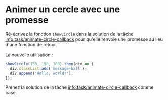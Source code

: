 # Animer un cercle avec une promesse

Ré-écrivez la fonction `showCircle` dans la solution de la tâche <info:task/animate-circle-callback> pour qu'elle renvoie une promesse au lieu d'une fonction de retour.

La nouvelle utilisation :

```js
showCircle(150, 150, 100).then(div => {
  div.classList.add('message-ball');
  div.append("Hello, world!");
});
```

Prenez la solution de la tâche <info:task/animate-circle-callback> comme base.
